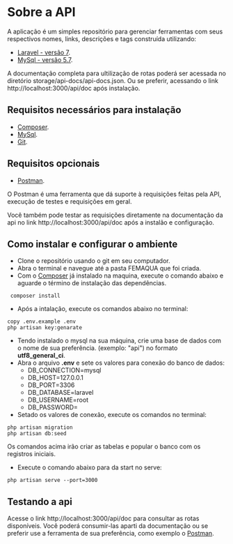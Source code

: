 # Sobre a API

A aplicação é um simples repositório para gerenciar ferramentas com seus respectivos nomes, links, descrições e tags construída utilizando:

- [Laravel - versão 7](https://laravel.com).
- [MySql - versão 5.7](https://www.mysql.com/).

A documentação completa para ultilização de rotas poderá ser acessada no diretório storage/api-docs/api-docs.json. Ou se preferir, acessando o link http://localhost:3000/api/doc após instalação.

## Requisitos necessários para instalação

- [Composer](https://getcomposer.org/).
- [MySql](https://downloads.mysql.com/archives/community/).
- [Git](https://git-scm.com/).

## Requisitos opcionais

- [Postman](https://www.postman.com/downloads/).

O Postman é uma ferramenta que dá suporte à requisições feitas pela API, execução de testes e requisições em geral.

Você também pode testar as requisições diretamente na documentação da api no link http://localhost:3000/api/doc após a instalão e configuração.


## Como instalar e configurar o ambiente

* Clone o repositório usando o git em seu computador.
* Abra o terminal e navegue até a pasta FEMAQUA que foi criada.
* Com o [Composer](https://getcomposer.org/) já instalado na maquina, execute o comando abaixo e aguarde o término de instalação das dependências. 
```
 composer install 

``` 
* Após a intalação, execute os comandos abaixo no terminal:
``` 
copy .env.example .env
php artisan key:genarate 

```
* Tendo instalado o mysql na sua máquina, crie uma base de dados com o nome de sua preferência. (exemplo: "api") no formato **utf8_general_ci**.
* Abra o arquivo **.env** e sete os valores para conexão do banco de dados:
    * DB_CONNECTION=mysql
    * DB_HOST=127.0.0.1
    * DB_PORT=3306
    * DB_DATABASE=laravel
    * DB_USERNAME=root
    * DB_PASSWORD=
* Setado os valores de conexão, execute os comandos no terminal:
``` 
php artisan migration
php artisan db:seed

```

Os comandos acima irão criar as tabelas e popular o banco com os registros iniciais.

* Execute o comando abaixo para da start no serve:
``` 
php artisan serve --port=3000

```

## Testando a api

Acesse o link http://localhost:3000/api/doc para consultar as rotas disponíveis. Você poderá consumir-las aparti da documentação ou se preferir use a ferramenta de sua preferência, como exemplo o [Postman](https://www.postman.com/downloads/).


